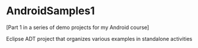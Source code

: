 AndroidSamples1
===============

[Part 1 in a series of demo projects for my Android course]

Eclipse ADT project that organizes various examples in standalone activities
